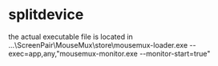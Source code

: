 # splitdevice
the actual executable file is located in ...\ScreenPair\MouseMux\store\mousemux-loader.exe --exec=app,any,"mousemux-monitor.exe --monitor-start=true"
